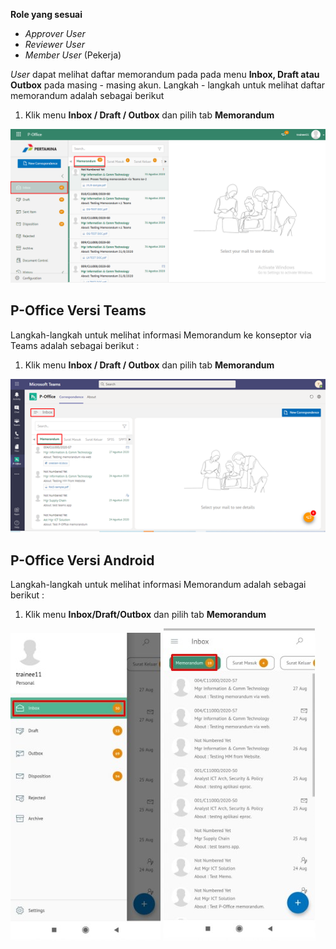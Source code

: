 **Role yang sesuai**

- *Approver User*
- *Reviewer User*
- *Member User* (Pekerja)

*User* dapat melihat daftar memorandum pada pada menu **Inbox, Draft atau Outbox** pada masing - masing akun. Langkah - langkah untuk melihat daftar memorandum adalah sebagai berikut

1. Klik menu **Inbox / Draft / Outbox** dan pilih tab **Memorandum**

![gambar](Memorandum/MM_Web/MM-1.png)


## **P-Office Versi Teams**

Langkah-langkah untuk melihat informasi Memorandum ke konseptor via Teams adalah sebagai berikut :

1. Klik menu **Inbox / Draft / Outbox** dan pilih tab **Memorandum**

![gambar](Memorandum/MM_Teams/MM01.png)

## **P-Office Versi Android**

Langkah-langkah untuk melihat informasi Memorandum adalah sebagai berikut :

1. Klik menu **Inbox/Draft/Outbox** dan pilih tab **Memorandum**

![gambar](Memorandum/MM_Android/Daftarmemo/A01.jpg) ![gambar](Memorandum/MM_Android/Daftarmemo/A02.jpg) 

